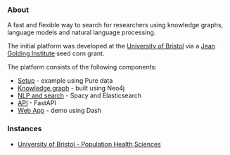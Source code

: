 ### About

A fast and flexible way to search for researchers using knowledge graphs, language models and natural language processing.

The initial platform was developed at the [University of Bristol](http://www.bristol.ac.uk/) via a [Jean Golding Institute](http://www.bristol.ac.uk/golding/) seed corn grant.

The platform consists of the following components:

- [Setup](https://github.com/researcher-searcher/researcher-searcher-setup) - example using Pure data
- [Knowledge graph](https://github.com/researcher-searcher/researcher-searcher-graph) - built using Neo4j
- [NLP and search](https://github.com/researcher-searcher/researcher-searcher-search) - Spacy and Elasticsearch
- [API](https://github.com/researcher-searcher/researcher-searcher-api) - FastAPI
- [Web App](https://github.com/researcher-searcher/researcher-searcher-app) - demo using Dash

### Instances

- [University of Bristol - Population Health Sciences](https://rs-phs.mrcieu.ac.uk/)
